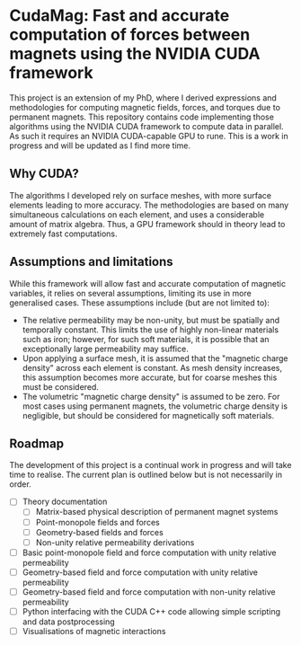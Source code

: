 # CudaMag: Fast and accurate computation of forces between magnets using the NVIDIA CUDA framework

This project is an extension of my PhD, where I derived expressions and methodologies for computing magnetic fields, forces, and torques due to permanent magnets. This repository contains code implementing those algorithms using the NVIDIA CUDA framework to compute data in parallel. As such it requires an NVIDIA CUDA-capable GPU to rune. This is a work in progress and will be updated as I find more time.

## Why CUDA?

The algorithms I developed rely on surface meshes, with more surface elements leading to more accuracy. The methodologies are based on many simultaneous calculations on each element, and uses a considerable amount of matrix algebra. Thus, a GPU framework should in theory lead to extremely fast computations.

## Assumptions and limitations

While this framework will allow fast and accurate computation of magnetic variables, it relies on several assumptions, limiting its use in more generalised cases. These assumptions include (but are not limited to):
* The relative permeability may be non-unity, but must be spatially and temporally constant. This limits the use of highly non-linear materials such as iron; however, for such soft materials, it is possible that an exceptionally large permeability may suffice.
* Upon applying a surface mesh, it is assumed that the "magnetic charge density" across each element is constant. As mesh density increases, this assumption becomes more accurate, but for coarse meshes this must be considered.
* The volumetric "magnetic charge density" is assumed to be zero. For most cases using permanent magnets, the volumetric charge density is negligible, but should be considered for magnetically soft materials.

## Roadmap

The development of this project is a continual work in progress and will take time to realise. The current plan is outlined below but is not necessarily in order.

- [ ] Theory documentation
    - [ ] Matrix-based physical description of permanent magnet systems
    - [ ] Point-monopole fields and forces
    - [ ] Geometry-based fields and forces
    - [ ] Non-unity relative permeability derivations
- [ ] Basic point-monopole field and force computation with unity relative permeability
- [ ] Geometry-based field and force computation with unity relative permeability
- [ ] Geometry-based field and force computation with non-unity relative permeability
- [ ] Python interfacing with the CUDA C++ code allowing simple scripting and data postprocessing
- [ ] Visualisations of magnetic interactions